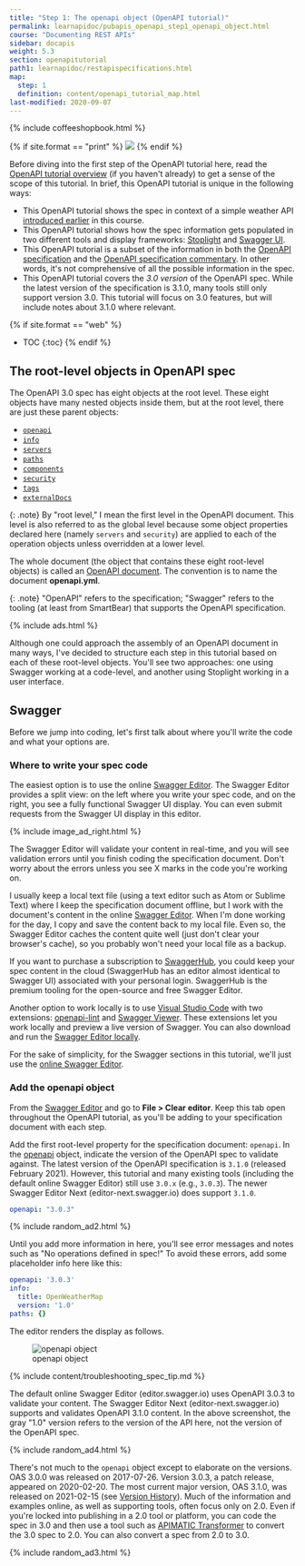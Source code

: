 ```yaml
---
title: "Step 1: The openapi object (OpenAPI tutorial)"
permalink: learnapidoc/pubapis_openapi_step1_openapi_object.html
course: "Documenting REST APIs"
sidebar: docapis
weight: 5.3
section: openapitutorial
path1: learnapidoc/restapispecifications.html
map:
  step: 1
  definition: content/openapi_tutorial_map.html
last-modified: 2020-09-07
---
```


{% include coffeeshopbook.html %}

{% if site.format == "print" %}
<img src="{{site.api_media}}/openapistep1.png"/>
{% endif %}

Before diving into the first step of the OpenAPI tutorial here, read the [OpenAPI tutorial overview](pubapis_openapi_tutorial_overview.html) (if you haven't already) to get a sense of the scope of this tutorial. In brief, this OpenAPI tutorial is unique in the following ways:

* This OpenAPI tutorial shows the spec in context of a simple weather API [introduced earlier](docapis_scenario_for_using_weather_api.html) in this course.
* This OpenAPI tutorial shows how the spec information gets populated in two different tools and display frameworks: [Stoplight](https://stoplight.io/) and [Swagger UI](https://github.com/swagger-api/swagger-ui).
* This OpenAPI tutorial is a subset of the information in both the [OpenAPI specification](https://github.com/OAI/OpenAPI-Specification/blob/main/versions/3.1.0.md) and the [OpenAPI specification commentary](https://swagger.io/docs/specification/about/). In other words, it's not comprehensive of all the possible information in the spec.
* This OpenAPI tutorial covers the *3.0 version* of the OpenAPI spec. While the latest version of the specification is 3.1.0, many tools still only support version 3.0. This tutorial will focus on 3.0 features, but will include notes about 3.1.0 where relevant.

<div></div>

{% if site.format == "web" %}
* TOC
{:toc}
{% endif %}

## The root-level objects in OpenAPI spec

The OpenAPI 3.0 spec has eight objects at the root level. These eight objects have many nested objects inside them, but at the root level, there are just these parent objects:

* [`openapi`](https://github.com/OAI/OpenAPI-Specification/blob/main/versions/3.1.0.md#oasObject  )
* [`info`](https://github.com/OAI/OpenAPI-Specification/blob/main/versions/3.1.0.md#infoObject)
* [`servers`](https://github.com/OAI/OpenAPI-Specification/blob/main/versions/3.1.0.md#serverObject)
* [`paths`](https://github.com/OAI/OpenAPI-Specification/blob/main/versions/3.1.0.md#pathsObject)
* [`components`](https://github.com/OAI/OpenAPI-Specification/blob/main/versions/3.1.0.md#componentsObject)
* [`security`](https://github.com/OAI/OpenAPI-Specification/blob/main/versions/3.1.0.md#securityRequirementObject)
* [`tags`](https://github.com/OAI/OpenAPI-Specification/blob/main/versions/3.1.0.md#tagObject)
* [`externalDocs`](https://github.com/OAI/OpenAPI-Specification/blob/main/versions/3.1.0.md#externalDocumentationObject)

{: .note}
By "root level," I mean the first level in the OpenAPI document. This level is also referred to as the global level because some object properties declared here (namely `servers` and `security`) are applied to each of the operation objects unless overridden at a lower level.

The whole document (the object that contains these eight root-level objects) is called an [OpenAPI document](https://github.com/OAI/OpenAPI-Specification/blob/main/versions/3.1.0.md#oasDocument). The convention is to name the document **openapi.yml**.

{: .note}
"OpenAPI" refers to the specification; "Swagger" refers to the tooling (at least from SmartBear) that supports the OpenAPI specification.

{% include ads.html %}

Although one could approach the assembly of an OpenAPI document in many ways, I've decided to structure each step in this tutorial based on each of these root-level objects. You'll see two approaches: one using Swagger working at a code-level, and another using Stoplight working in a user interface.

## Swagger

Before we jump into coding, let's first talk about where you'll write the code and what your options are.

### Where to write your spec code

The easiest option is to use the online [Swagger Editor](https://swagger.io/swagger-editor/). The Swagger Editor provides a split view: on the left where you write your spec code, and on the right, you see a fully functional Swagger UI display. You can even submit requests from the Swagger UI display in this editor.

{% include image_ad_right.html %}

The Swagger Editor will validate your content in real-time, and you will see validation errors until you finish coding the specification document. Don't worry about the errors unless you see X marks in the code you're working on.

I usually keep a local text file (using a text editor such as Atom or Sublime Text) where I keep the specification document offline, but I work with the document's content in the online [Swagger Editor](https://swagger.io/swagger-editor/). When I'm done working for the day, I copy and save the content back to my local file. Even so, the Swagger Editor caches the content quite well (just don't clear your browser's cache), so you probably won't need your local file as a backup.

If you want to purchase a subscription to [SwaggerHub](pubapis_swaggerhub_smartbear.html), you could keep your spec content in the cloud (SwaggerHub has an editor almost identical to Swagger UI) associated with your personal login. SwaggerHub is the premium tooling for the open-source and free Swagger Editor.

Another option to work locally is to use [Visual Studio Code](https://code.visualstudio.com/) with two extensions: [openapi-lint](https://marketplace.visualstudio.com/items?itemName=mermade.openapi-lint) and [Swagger Viewer](https://marketplace.visualstudio.com/items?itemName=Arjun.swagger-viewer). These extensions let you work locally and preview a live version of Swagger. You can also download and run the [Swagger Editor locally](https://swagger.io/tools/swagger-editor/).

For the sake of simplicity, for the Swagger sections in this tutorial, we'll just use the [online Swagger Editor](https://swagger.io/swagger-editor/).

### Add the openapi object

From the [Swagger Editor](https://editor.swagger.io/) and go to **File > Clear editor**. Keep this tab open throughout the OpenAPI tutorial, as you'll be adding to your specification document with each step.

Add the first root-level property for the specification document: `openapi`. In the [openapi](https://github.com/OAI/OpenAPI-Specification/blob/main/versions/3.1.0.md#oasObject) object, indicate the version of the OpenAPI spec to validate against. The latest version of the OpenAPI specification is `3.1.0` (released February 2021). However, this tutorial and many existing tools (including the default online Swagger Editor) still use `3.0.x` (e.g., `3.0.3`). The newer Swagger Editor Next (editor-next.swagger.io) does support `3.1.0`.

```yaml
openapi: "3.0.3"
```

{% include random_ad2.html %}

Until you add more information in here, you'll see error messages and notes such as "No operations defined in spec!" To avoid these errors, add some placeholder info here like this:

```yaml
openapi: '3.0.3'
info:
  title: OpenWeatherMap
  version: '1.0'
paths: {}
```

The editor renders the display as follows.

<figure><img class="docimage large border" src="{{site.api_media}}/openapi_object_swagger.png" alt="openapi object" /><figcaption>openapi object</figcaption></figure>

{% include content/troubleshooting_spec_tip.md %}

The default online Swagger Editor (editor.swagger.io) uses OpenAPI 3.0.3 to validate your content. The Swagger Editor Next (editor-next.swagger.io) supports and validates OpenAPI 3.1.0 content. In the above screenshot, the gray "1.0" version refers to the version of the API here, not the version of the OpenAPI spec.

{% include random_ad4.html %}

There's not much to the `openapi` object except to elaborate on the versions. OAS 3.0.0 was released on 2017-07-26. Version 3.0.3, a patch release, appeared on 2020-02-20. The most current major version, OAS 3.1.0, was released on 2021-02-15 (see [Version History](https://github.com/OAI/OpenAPI-Specification/blob/main/versions/3.1.0.md#appendix-a-revision-history)). Much of the information and examples online, as well as supporting tools, often focus only on 2.0. Even if you're locked into publishing in a 2.0 tool or platform, you can code the spec in 3.0 and then use a tool such as [APIMATIC Transformer](https://apimatic.io/transformer) to convert the 3.0 spec to 2.0. You can also convert a spec from 2.0 to 3.0.

{% include random_ad3.html %}

